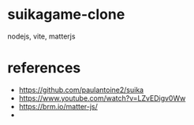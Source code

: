 # suikagame-clone

nodejs, vite, matterjs

# references

- https://github.com/paulantoine2/suika
- https://www.youtube.com/watch?v=LZvEDigv0Ww
- https://brm.io/matter-js/
-
